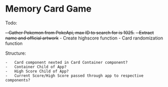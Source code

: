 # Memory Card Game  

Todo:  

   ~~-  Gather Pokemon from PokeApi, max ID to search for is 1025.~~
    ~~-  Extract name and official artwork~~
    -   Create highscore function
    -   Card randomization function

Structure:  

    -   Card component nexted in Card Container component? 
    -   Container Child of App?
    -   High Score Child of App?
    -   Current Score/High Score passed through app to respective components?
    